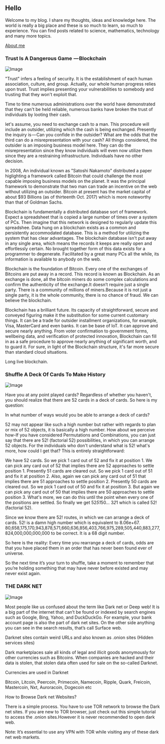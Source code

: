 ## Hello

Welcome to my blog. I share my thoughts, ideas and knowledge here. The world is really a big place and these is so much to learn, so much to experience. You can find posts related to science, mathematics, technology and many more topics.

 [About me](http://karanbhyana.me/)

### Trust Is A Dangerous Game  — Blockchain

![Image](https://images.unsplash.com/photo-1516245834210-c4c142787335?ixlib=rb-0.3.5&ixid=eyJhcHBfaWQiOjEyMDd9&s=4c08d94fa3626ca948926d0211ccc7ac&auto=format&fit=crop&w=1049&q=80)

"Trust" infers a feeling of security. It is the establishment of each human association, culture, and group. Actually, our whole human progress relies upon trust. Trust implies presenting your vulnerabilities to somebody and trusting that they won't exploit that. 

Time to time numerous administrations over the world have demonstrated that they can't be held reliable, numerous banks have broken the trust of individuals by looting their cash. 

let's assume, you need to exchange cash to a man. This procedure will include an outsider, utilizing which the cash is being exchanged. Presently the inquiry is — Can you confide in the outsider? What are the odds that the third can do a misrepresentation with your cash? All things considered, the outsider is an imposing business model here. They can do the misrepresentation since they know individuals will even now utilize them since they are a restraining infrastructure. Individuals have no other decision. 

In 2008, An individual known as "Satoshi Nakamoto" distributed a paper higlighting a framework called Bitcoin that could challenge the most capable imposing business models on the planet. It was the principal framework to demonstrate that two man can trade an incentive on the web without utilizing an outsider. Bitcoin at present has the market capital of about $93 Billions (as of thirteenth Oct. 2017) which is more noteworthy than that of Goldman Sachs. 

Blockchain is fundamentally a distributed database sort of framework. Expect a spreadsheet that is copied a large number of times over a system of PCs.  Then imagine that this network is designed to regularly update this spreadshee. Data hung on a blockchain exists as a common and persistently accommodated database. This is a method for utilizing the system that has clear advantages. The blockchain database isn't put away in any single area, which means the records it keeps are really open and effortlessly certain. No brought together form of this data exists for a programmer to degenerate. Facilitated by a great many PCs all the while, its information is available to anybody on the web. 

Blockchain is the foundation of Bitcoin. Every one of the exchanges of Bitcoins are put away in a record. This record is known as Blockchain. As an exchange is done, all the bitcoin miners do some complex calculations and confirm the authenticity of the exchange.It doesn’t require just a single party. There is a community of millions of miners.Because it is not just a single party, it is the whole community, there is no chance of fraud. We can believe the blockchain. 

Blockchain has a brilliant future. Its capacity of straightforward, secure and conveyed figuring make it the substitution for some current customary things. It can be a trade for outsider installment organizations, for example, Visa, MasterCard and even banks. It can be base of IoT. It can approve and secure nearly anything. From voter confirmation to government forms, wellbeing data, and verification of protected innovation, Blockchain can fill in as a safe procedure to approve nearly anything of significant worth, and to guard it. For sure, in light of the Blockchain structure, it's far more secure than standard cloud situations. 

Long live blockchain.




### Shuffle A Deck Of Cards To Make History

![Image](https://images.unsplash.com/photo-1523278496530-378e00b02de2?ixlib=rb-0.3.5&ixid=eyJhcHBfaWQiOjEyMDd9&s=76309bb97f4654c7c567a32c4f4b4ae7&auto=format&fit=crop&w=1050&q=80)

Have you at any point played cards? Regardless of whether you haven't, you should realize that there are 52 cards in a deck of cards. So here is my question: 

In what number of ways would you be able to arrange a deck of cards? 

52 may not appear like such a high number but rather with regards to plan or mix of 52 objects, it is basically a high number. How about we perceive how-If you have considered Permutations and Combinations, you can just say that there are 52! (factorial 52) possibilities, in which you can arrange 52 objects. For the individuals who don't understand what is 52! what's more, how could I get that? This is entirely straightforward: 

We have 52 cards. So we pick 1 card out of 52 and fix it at position 1. We can pick any card out of 52 that implies there are 52 approaches to settle position 1. Presently 51 cards are cleared out. So we pick 1 card out of 51 and fix it at position 2. Also, again we can pick any card out of 51 that implies there are 51 approaches to settle position 2. Presently 50 cards are cleared out. So we pick 1 card out of 50 and fix it at position 3. But again we can pick any card out of 50 that implies there are 50 approaches to settle position 3. What's more, we can do this until the point when every one of the positions are settled. So finally we get 52*51*50… 3*2*1 which is called 52! (factorial 52). 

Since we know there are 52! routes, in which we can arrange a deck of cards. 52! is a damn high number which is equivalent to 8.06e+67. 80,658,175,170,943,878,571,660,636,856,403,766,975,289,505,440,883,277,824,000,000,000,000 to be correct. It is a 68 digit number. 

So here is the reality: Every time you rearrange a deck of cards, odds are that you have placed them in an order that has never been found ever of universe.

So the next time it’s your turn to shuffle, take a moment to remember that you’re holding something that may have never before existed and may never exist again.





### THE DARK NET

![Image](https://images.unsplash.com/photo-1526374965328-7f61d4dc18c5?ixlib=rb-0.3.5&ixid=eyJhcHBfaWQiOjEyMDd9&s=2059a86937844c84267d5126e5b36aa3&auto=format&fit=crop&w=1050&q=80)


Most people like us confused about the term like Dark net or Deep web! It is a big part of the internet that can’t be found or indexed by search engines such as Google, Bing, Yahoo, and DuckDuckGo. For example, your bank account page is also the part of dark net sites. On the other side anything you can see in the search results, that’s call Surface web.

Darknet sites contain weird URLs and also known as .onion sites (Hidden services sites)

Dark marketplaces sale all kinds of legal and illicit goods anonymously for other currencies such as Bitcoins. When companies are hacked and their data is stolen, that stolen data often used for sale on the so-called Darknet.

Currencies are used in Darknet

Bitcoin, Litcoin, Peercoin, Primecoin, Namecoin, Ripple, Quark, Freicoin, Mastercoin, Nxt, Auroracoin, Dogecoin etc

How to Browse Dark net Websites?

There is a simple process. You have to use TOR network to browse the Dark net sites. If you are new to TOR browser, just check out this simple tutorial to access the .onion sites.However it is never recommended to open dark web.

Note: It’s essential to use any VPN with TOR while visiting any of these dark net web markets.

```

